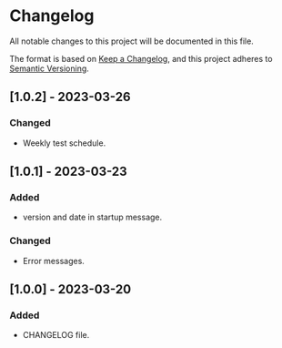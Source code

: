# Changelog

All notable changes to this project will be documented in this file.

The format is based on [Keep a Changelog](https://keepachangelog.com/en/1.0.0/),
and this project adheres to [Semantic Versioning](https://semver.org/spec/v2.0.0.html).

## [1.0.2] - 2023-03-26

### Changed

- Weekly test schedule.


## [1.0.1] - 2023-03-23

### Added

- version and date in startup message.

### Changed

- Error messages. 

## [1.0.0] - 2023-03-20

### Added

- CHANGELOG file.

